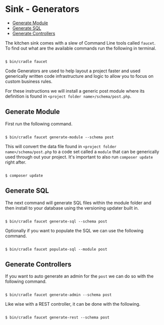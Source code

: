 # Sink - Generators

- [Generate Module](#module)
- [Generate SQL](#sql)
- [Generate Controllers](#controller)

The kitchen sink comes with a slew of Command Line tools called `faucet`. To find
out what are the available commands run the following in terminal.

```

$ bin/cradle faucet

```

Code Generators are used to help layout a project faster and used generically
written code infrastructure and logic to allow you to focus on custom business rules.

For these instructions we will install a generic post module where its definition
is found in `<project folder name>/schema/post.php`.

<a name="module"></a>
## Generate Module

First run the following command.

```

$ bin/cradle faucet generate-module --schema post

```

This will convert the data file found in `<project folder name>/schema/post.php`
to a code set called a `module` that can be generically used through out your project.
It's important to also run `composer update` right after.

```

$ composer update

```

<a name="sql"></a>
## Generate SQL

The next command will generate SQL files within the module folder and
then install to your database using the versioning updater built in.

```

$ bin/cradle faucet generate-sql --schema post

```

Optionally if you want to populate the SQL we can use the following command.

```

$ bin/cradle faucet populate-sql --module post

```

<a name="controller"></a>
## Generate Controllers

If you want to auto generate an admin for the `post` we can do so with the following command.

```

$ bin/cradle faucet generate-admin --schema post

```

Like wise with a REST controller, it can be done with the following.

```

$ bin/cradle faucet generate-rest --schema post

```
